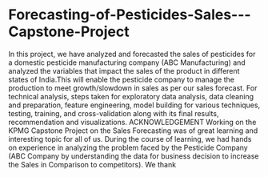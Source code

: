 # Forecasting-of-Pesticides-Sales---Capstone-Project
In this project, we have analyzed and forecasted the sales of pesticides for a domestic pesticide manufacturing company (ABC Manufacturing) and analyzed the variables that impact the sales of the product in different states of India.This will enable the pesticide company to manage the production to
meet growth/slowdown in sales as per our sales forecast. For technical analysis, steps taken for
exploratory data analysis, data cleaning and preparation, feature engineering, model building for
various techniques, testing, training, and cross-validation along with its final results, recommendation
and visualizations.
ACKNOWLEDGEMENT
Working on the KPMG Capstone Project on the Sales Forecasting was of great learning and interesting
topic for all of us. During the course of learning, we had hands on experience in analyzing the problem
faced by the Pesticide Company (ABC Company by understanding the data for business decision to
increase the Sales in Comparison to competitors).
We thank
